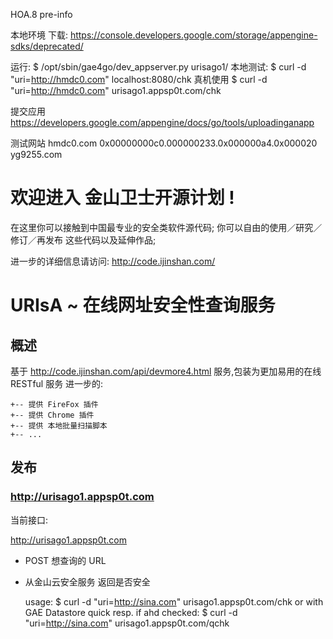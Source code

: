 HOA.8 pre-info

本地环境
下载:
https://console.developers.google.com/storage/appengine-sdks/deprecated/

运行:
$ /opt/sbin/gae4go/dev_appserver.py urisago1/
本地测试:
$ curl -d "uri=http://hmdc0.com" localhost:8080/chk
真机使用
$ curl -d "uri=http://hmdc0.com" urisago1.appsp0t.com/chk



提交应用
https://developers.google.com/appengine/docs/go/tools/uploadinganapp


测试网站
hmdc0.com
0x00000000c0.000000233.0x000000a4.0x000020
yg9255.com


# 欢迎进入 金山卫士开源计划 !

在这里你可以接触到中国最专业的安全类软件源代码;
你可以自由的使用／研究／修订／再发布 这些代码以及延伸作品;

进一步的详细信息请访问:
  http://code.ijinshan.com/


#   URIsA ~ 在线网址安全性查询服务

## 概述
基于 http://code.ijinshan.com/api/devmore4.html 服务,包装为更加易用的在线RESTful 服务
进一步的:

    +-- 提供 FireFox 插件
    +-- 提供 Chrome 插件
    +-- 提供 本地批量扫描脚本
    +-- ...


## 发布

### http://urisago1.appsp0t.com

当前接口:

http://urisago1.appsp0t.com
    
- POST 想查询的 URL
- 从金山云安全服务 返回是否安全


    usage:
        $ curl -d "uri=http://sina.com" urisago1.appsp0t.com/chk
    or with GAE Datastore quick resp. if ahd checked:
        $ curl -d "uri=http://sina.com" urisago1.appsp0t.com/qchk



